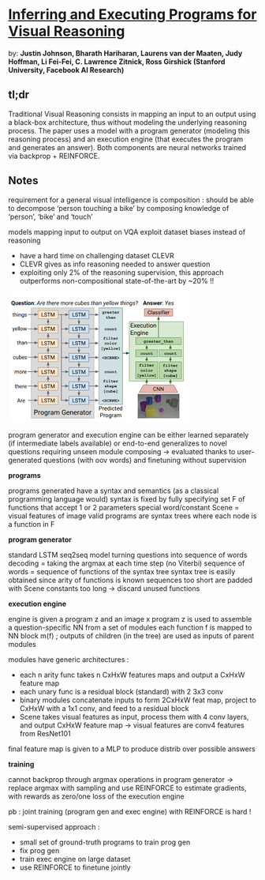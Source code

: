 # [Inferring and Executing Programs for Visual Reasoning](https://arxiv.org/pdf/1705.03633.pdf)
by: **Justin Johnson, Bharath Hariharan, Laurens van der Maaten, Judy Hoffman, Li Fei-Fei,  C. Lawrence Zitnick, Ross Girshick (Stanford University, Facebook AI Research)**

## tl;dr
Traditional Visual Reasoning consists in mapping an input to an output using a black-box architecture, thus without modeling the underlying reasoning process. The paper uses a model with a program generator (modeling this reasoning process) and an execution engine (that executes the program and generates an answer). Both components are neural networks trained via backprop + REINFORCE.

## Notes 

requirement for a general visual intelligence is composition : should be able to decompose ‘person touching a bike’ by composing knowledge of ‘person’, ‘bike’ and ‘touch’

models mapping input to output on VQA exploit dataset biases instead of reasoning

* have a hard time on challenging dataset CLEVR
* CLEVR gives as info reasoning needed to answer question
* exploiting only 2% of the reasoning supervision, this approach outperforms non-compositional state-of-the-art by ~20% !!

![](imgs/iaepfvr.png)

program generator and execution engine can be either learned separately (if intermediate labels available) or end-to-end
generalizes to novel questions requiring unseen module composing -> evaluated thanks to user-generated questions (with oov words) and finetuning without supervision

**programs**

programs generated have a syntax and semantics (as a classical programming language would) 
syntax is fixed by fully specifying set F of functions that accept 1 or 2 parameters 
special word/constant Scene = visual features of image
valid programs are syntax trees where each node is a function in F

**program generator**

standard LSTM seq2seq model turning questions into sequence of words
decoding = taking the argmax at each time step (no Viterbi)
sequence of words = sequence of functions of the syntax tree
syntax tree is easily obtained since arity of functions is known
sequences too short are padded with Scene constants
                  too long -> discard unused functions

**execution engine**

engine is given a program z and an image x
program z is used to assemble a question-specific NN from a set of modules
each function f is mapped to NN block m(f) ; outputs of children (in the tree) are used as inputs of parent modules

modules have generic architectures :

* each n arity func takes n CxHxW features maps and output a CxHxW feature map
* each unary func is a residual block (standard) with 2 3x3 conv
* binary modules concatenate inputs to form 2CxHxW feat map, project to CxHxW with a 1x1 conv, and feed to a residual block
* Scene takes visual features as input, process them with 4 conv layers, and output CxHxW feature map -> visual features are conv4 features from ResNet101

final feature map is given to a MLP to produce distrib over possible answers

**training**

cannot backprop through argmax operations in program generator
-> replace argmax with sampling and use REINFORCE to estimate gradients, with rewards as zero/one loss of the execution engine

pb : joint training (program gen and exec engine) with REINFORCE is hard !

semi-supervised approach :

* small set of ground-truth programs to train prog gen
* fix prog gen
* train exec engine on large dataset
* use REINFORCE to finetune jointly





